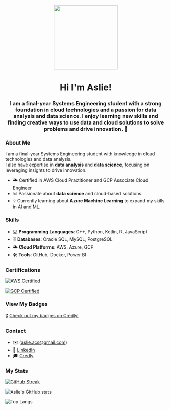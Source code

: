 <div align="center">
  <img src="https://media.giphy.com/media/3o7TKMt1VVNkHV2PaE/giphy.gif?cid=ecf05e4709hc226044yg0h951iab1qihcct3v28j3m2lzfwg&ep=v1_gifs_search&rid=giphy.gif&ct=g" width="200" />
  <h1 align = "center">Hi I'm Aslie!</h1>
  <h3 align = "center"> I am a final-year Systems Engineering student with a strong foundation in cloud technologies and a passion for data analysis and data science.  
I enjoy learning new skills and finding creative ways to use data and cloud solutions to solve problems and drive innovation. 💖  
</h3>
</div>

### About Me  

I am a final-year Systems Engineering student with knowledge in cloud technologies and data analysis.  
I also have expertise in **data analysis** and **data science**, focusing on leveraging insights to drive innovation.  

- 🌥️ Certified in AWS Cloud Practitioner and GCP Associate Cloud Engineer
- 📊 Passionate about **data science** and cloud-based solutions.  
- 💡 Currently learning about **Azure Machine Learning** to expand my skills in AI and ML.

### Skills  

- 💻 **Programming Languages**: C++, Python, Kotlin, R, JavaScript  
- 🗄️ **Databases**: Oracle SQL, MySQL, PostgreSQL  
- 🌥️ **Cloud Platforms**: AWS, Azure, GCP  
- 🛠️ **Tools**: GitHub, Docker, Power BI

### Certifications
[![AWS Certified](https://img.shields.io/badge/AWS%20Certified-Cloud%20Practitioner-FF9900?style=for-the-badge&logo=amazonaws)](https://www.credly.com/badges/aca99ad9-1e12-4173-a899-623fd076e13f/public_url)

[![GCP Certified](https://img.shields.io/badge/GCP%20Certified-Associate%20Cloud%20Engineer-4285F4?style=for-the-badge&logo=googlecloud)](https://www.credly.com/badges/01d392ff-17f0-4355-95f6-14ed7d013a7e/public_url)

### View My Badges  
🎖️ [Check out my badges on Credly!](https://www.credly.com/users/aslie-dayan-cardenas-sandoval)

### Contact    
- ✉️ (aslie.acs@gmail.com)  
- 💼 [LinkedIn](https://www.linkedin.com/in/aslie-cardenas-sandoval/)  
- 🎓 [Credly](https://www.credly.com/users/aslie-dayan-cardenas-sandoval)  

### My Stats

<a href="https://git.io/streak-stats"><img src="https://streak-stats.demolab.com?user=asliecs&theme=nightowl&hide_border=true&short_numbers=true" alt="GitHub Streak" /></a>

![Aslie's GitHub stats](https://github-readme-stats.vercel.app/api?username=asliecs&show_icons=true&theme=radical&hide=contribs,issues)

![Top Langs](https://github-readme-stats.vercel.app/api/top-langs/?username=asliecs&hide_progress=true)





